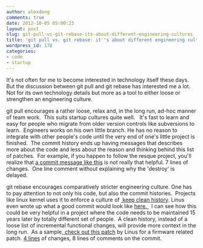 ```yaml
---
author: alexdong
comments: true
date: 2012-10-05 05:00:23
layout: post
slug: git-pull-vs-git-rebase-its-about-different-engineering-cultures
title: 'git pull vs. git rebase: it''s about different engineering cultures'
wordpress_id: 178
categories:
- code
- startup
---
```


It's not often for me to become interested in technology itself these days. But the discussion between git pull and git rebase has interested me a lot.  Not for its own technology details but more as a tool to either loose or strengthen an engineering culture.

git pull encourages a rather loose, relax and, in the long run, ad-hoc manner of team work.  This suits startup cultures quite well.   It's fast to learn and easy for people who migrate from older version controls like subversions to learn.  Engineers works on his own little branch. He has no reason to integrate with other people's code until the very end of one's little project is finished.  The commit history ends up having messages that describes more about the code and less about the reason and thinking behind this list of patches.  For example, if you happen to follow the resque project, you'll realize that [a commit message like this](https://github.com/defunkt/resque/commit/832fb9d696c4367ae17d99aaa2ef6b43268605c5) is not really that helpful. 7 lines of changes.  One line comment without explaining why the 'destroy' is delayed.

git rebase encourages comparatively stricter engineering culture. One has to pay attention to not only his code, but also the commit histories.  Projects like linux kernel uses it to enforce a culture of [ keep clean history](http://www.mail-archive.com/dri-devel@lists.sourceforge.net/msg39091.html). Linus even wrote up what a good commit would look like [here. ](https://github.com/torvalds/subsurface/blob/master/README#L161)  I can see how this could be very helpful in a project where the code needs to be maintained 15 years later by totally different set of people.  A clean history, instead of a loose list of incremental functional changes, will provide more context in the long run.  As a sample,[ check out this patch](http://git.kernel.org/?p=linux/kernel/git/torvalds/linux-2.6.git;a=commit;h=ce57e981f2b996aaca2031003b3f866368307766) by Linus for a firmware related patch. [4 lines](http://git.kernel.org/?p=linux/kernel/git/torvalds/linux-2.6.git;a=blobdiff;f=drivers/base/firmware_class.c;h=81541452887bd3ce5d868909e3fb753fb3d6b124;hp=e85763de928f096e46cbfd74abb69c064e5c2101;hb=ce57e981f2b996aaca2031003b3f866368307766;hpb=e1cc485262846dcad931bf85ee655cbbb815bfe6) of changes, 8 lines of comments on the commit.


